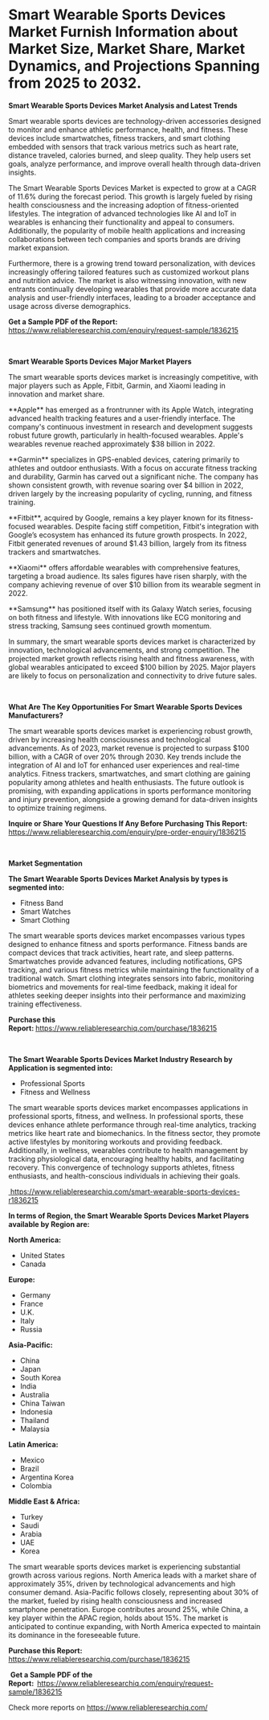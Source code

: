 <p><h1>Smart Wearable Sports Devices Market Furnish Information about Market Size, Market Share, Market Dynamics, and Projections Spanning from 2025 to 2032.</h1></p><p><strong>Smart Wearable Sports Devices Market Analysis and Latest Trends</strong></p>
<p><p>Smart wearable sports devices are technology-driven accessories designed to monitor and enhance athletic performance, health, and fitness. These devices include smartwatches, fitness trackers, and smart clothing embedded with sensors that track various metrics such as heart rate, distance traveled, calories burned, and sleep quality. They help users set goals, analyze performance, and improve overall health through data-driven insights.</p><p>The Smart Wearable Sports Devices Market is expected to grow at a CAGR of 11.6% during the forecast period. This growth is largely fueled by rising health consciousness and the increasing adoption of fitness-oriented lifestyles. The integration of advanced technologies like AI and IoT in wearables is enhancing their functionality and appeal to consumers. Additionally, the popularity of mobile health applications and increasing collaborations between tech companies and sports brands are driving market expansion.</p><p>Furthermore, there is a growing trend toward personalization, with devices increasingly offering tailored features such as customized workout plans and nutrition advice. The market is also witnessing innovation, with new entrants continually developing wearables that provide more accurate data analysis and user-friendly interfaces, leading to a broader acceptance and usage across diverse demographics.</p></p>
<p><strong>Get a Sample PDF of the Report:&nbsp;</strong> <a href="https://www.reliableresearchiq.com/enquiry/request-sample/1836215?utm_campaign=3026&utm_medium=2&utm_source=Github&utm_content=ia&utm_term=26032025&utm_id=smart-wearable-sports-devices">https://www.reliableresearchiq.com/enquiry/request-sample/1836215</a></p>
<p>&nbsp;</p>
<p><strong>Smart Wearable Sports Devices Major Market Players</strong></p>
<p><p>The smart wearable sports devices market is increasingly competitive, with major players such as Apple, Fitbit, Garmin, and Xiaomi leading in innovation and market share. </p><p>**Apple** has emerged as a frontrunner with its Apple Watch, integrating advanced health tracking features and a user-friendly interface. The company's continuous investment in research and development suggests robust future growth, particularly in health-focused wearables. Apple's wearables revenue reached approximately $38 billion in 2022.</p><p>**Garmin** specializes in GPS-enabled devices, catering primarily to athletes and outdoor enthusiasts. With a focus on accurate fitness tracking and durability, Garmin has carved out a significant niche. The company has shown consistent growth, with revenue soaring over $4 billion in 2022, driven largely by the increasing popularity of cycling, running, and fitness training.</p><p>**Fitbit**, acquired by Google, remains a key player known for its fitness-focused wearables. Despite facing stiff competition, Fitbit's integration with Google’s ecosystem has enhanced its future growth prospects. In 2022, Fitbit generated revenues of around $1.43 billion, largely from its fitness trackers and smartwatches.</p><p>**Xiaomi** offers affordable wearables with comprehensive features, targeting a broad audience. Its sales figures have risen sharply, with the company achieving revenue of over $10 billion from its wearable segment in 2022. </p><p>**Samsung** has positioned itself with its Galaxy Watch series, focusing on both fitness and lifestyle. With innovations like ECG monitoring and stress tracking, Samsung sees continued growth momentum.</p><p>In summary, the smart wearable sports devices market is characterized by innovation, technological advancements, and strong competition. The projected market growth reflects rising health and fitness awareness, with global wearables anticipated to exceed $100 billion by 2025. Major players are likely to focus on personalization and connectivity to drive future sales.</p></p>
<p>&nbsp;</p>
<p><strong>What Are The Key Opportunities For Smart Wearable Sports Devices Manufacturers?</strong></p>
<p><p>The smart wearable sports devices market is experiencing robust growth, driven by increasing health consciousness and technological advancements. As of 2023, market revenue is projected to surpass $100 billion, with a CAGR of over 20% through 2030. Key trends include the integration of AI and IoT for enhanced user experiences and real-time analytics. Fitness trackers, smartwatches, and smart clothing are gaining popularity among athletes and health enthusiasts. The future outlook is promising, with expanding applications in sports performance monitoring and injury prevention, alongside a growing demand for data-driven insights to optimize training regimens.</p></p>
<p><strong>Inquire or Share Your Questions If Any Before Purchasing This Report:</strong> <a href="https://www.reliableresearchiq.com/enquiry/pre-order-enquiry/1836215?utm_campaign=3026&utm_medium=2&utm_source=Github&utm_content=ia&utm_term=26032025&utm_id=smart-wearable-sports-devices">https://www.reliableresearchiq.com/enquiry/pre-order-enquiry/1836215</a></p>
<p>&nbsp;</p>
<p><strong>Market Segmentation</strong></p>
<p><strong>The Smart Wearable Sports Devices Market Analysis by types is segmented into:</strong></p>
<p><ul><li>Fitness Band</li><li>Smart Watches</li><li>Smart Clothing</li></ul></p>
<p><p>The smart wearable sports devices market encompasses various types designed to enhance fitness and sports performance. Fitness bands are compact devices that track activities, heart rate, and sleep patterns. Smartwatches provide advanced features, including notifications, GPS tracking, and various fitness metrics while maintaining the functionality of a traditional watch. Smart clothing integrates sensors into fabric, monitoring biometrics and movements for real-time feedback, making it ideal for athletes seeking deeper insights into their performance and maximizing training effectiveness.</p></p>
<p><strong>Purchase this Report:&nbsp;</strong><a href="https://www.reliableresearchiq.com/purchase/1836215?utm_campaign=3026&utm_medium=2&utm_source=Github&utm_content=ia&utm_term=26032025&utm_id=smart-wearable-sports-devices">https://www.reliableresearchiq.com/purchase/1836215</a></p>
<p>&nbsp;</p>
<p><strong>The Smart Wearable Sports Devices Market Industry Research by Application is segmented into:</strong></p>
<p><ul><li>Professional Sports</li><li>Fitness and Wellness</li></ul></p>
<p><p>The smart wearable sports devices market encompasses applications in professional sports, fitness, and wellness. In professional sports, these devices enhance athlete performance through real-time analytics, tracking metrics like heart rate and biomechanics. In the fitness sector, they promote active lifestyles by monitoring workouts and providing feedback. Additionally, in wellness, wearables contribute to health management by tracking physiological data, encouraging healthy habits, and facilitating recovery. This convergence of technology supports athletes, fitness enthusiasts, and health-conscious individuals in achieving their goals.</p></p>
<p><a href="https://www.reliableresearchiq.com/smart-wearable-sports-devices-r1836215?utm_campaign=3026&utm_medium=2&utm_source=Github&utm_content=ia&utm_term=26032025&utm_id=smart-wearable-sports-devices">&nbsp;https://www.reliableresearchiq.com/smart-wearable-sports-devices-r1836215</a></p>
<p><strong>In terms of Region, the Smart Wearable Sports Devices Market Players available by Region are:</strong></p>
<p>
    <p> <strong> North America: </strong>
        <ul>
            <li>United States</li>
            <li>Canada</li>
        </ul>
        </p> 
    <p> <strong> Europe: </strong>
        <ul>
            <li>Germany</li>
            <li>France</li>
            <li>U.K.</li>
            <li>Italy</li>
            <li>Russia</li>
        </ul>
        </p> 
    <p> <strong> Asia-Pacific: </strong>
        <ul>
            <li>China</li>
            <li>Japan</li>
            <li>South Korea</li>
            <li>India</li>
            <li>Australia</li>
            <li>China Taiwan</li>
            <li>Indonesia</li>
            <li>Thailand</li>
            <li>Malaysia</li>
        </ul>
        </p> 
    <p> <strong> Latin America: </strong>
        <ul>
            <li>Mexico</li>
            <li>Brazil</li>
            <li>Argentina Korea</li>
            <li>Colombia</li>
        </ul>
        </p> 
    <p> <strong> Middle East & Africa: </strong>
        <ul>
            <li>Turkey</li>
            <li>Saudi</li>
            <li>Arabia</li>
            <li>UAE</li>
            <li>Korea</li>
        </ul>
    </p>
    </p>
<p><p>The smart wearable sports devices market is experiencing substantial growth across various regions. North America leads with a market share of approximately 35%, driven by technological advancements and high consumer demand. Asia-Pacific follows closely, representing about 30% of the market, fueled by rising health consciousness and increased smartphone penetration. Europe contributes around 25%, while China, a key player within the APAC region, holds about 15%. The market is anticipated to continue expanding, with North America expected to maintain its dominance in the foreseeable future.</p></p>
<p><strong>Purchase this Report: </strong><a href="https://www.reliableresearchiq.com/purchase/1836215?utm_campaign=3026&utm_medium=2&utm_source=Github&utm_content=ia&utm_term=26032025&utm_id=smart-wearable-sports-devices">https://www.reliableresearchiq.com/purchase/1836215</a></p>
<p>&nbsp;<strong>Get a Sample PDF of the Report:&nbsp;&nbsp;</strong><a href="https://www.reliableresearchiq.com/enquiry/request-sample/1836215?utm_campaign=3026&utm_medium=2&utm_source=Github&utm_content=ia&utm_term=26032025&utm_id=smart-wearable-sports-devices">https://www.reliableresearchiq.com/enquiry/request-sample/1836215</a></p>
<p><strong></strong></p>
<p>Check more reports on <a href="https://www.reliableresearchiq.com/?utm_campaign=3026&utm_medium=2&utm_source=Github&utm_content=ia&utm_term=26032025&utm_id=smart-wearable-sports-devices">https://www.reliableresearchiq.com/</a></p>